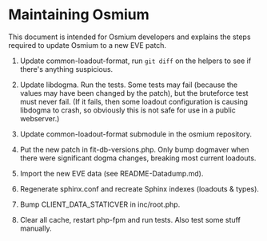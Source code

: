Maintaining Osmium
==================

This document is intended for Osmium developers and explains the steps
required to update Osmium to a new EVE patch.

1. Update common-loadout-format, run `git diff` on the helpers to see
   if there's anything suspicious.

2. Update libdogma. Run the tests. Some tests may fail (because the
   values may have been changed by the patch), but the bruteforce test
   must never fail. (If it fails, then some loadout configuration is
   causing libdogma to crash, so obviously this is not safe for use in
   a public webserver.)

3. Update common-loadout-format submodule in the osmium repository.

4. Put the new patch in fit-db-versions.php. Only bump dogmaver when
   there were significant dogma changes, breaking most current
   loadouts.

5. Import the new EVE data (see README-Datadump.md).

6. Regenerate sphinx.conf and recreate Sphinx indexes (loadouts &
   types).

7. Bump CLIENT_DATA_STATICVER in inc/root.php.

8. Clear all cache, restart php-fpm and run tests. Also test some
   stuff manually.
